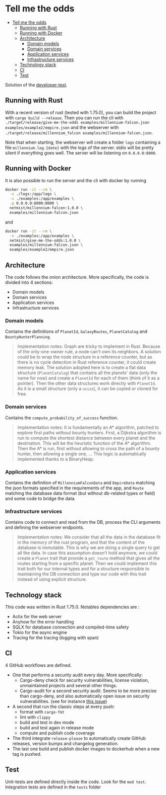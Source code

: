 # Tell me the odds

<!--toc:start-->

- [Tell me the odds](#tell-me-the-odds)
  - [Running with Rust](#running-with-rust)
  - [Running with Docker](#running-with-docker)
  - [Architecture](#architecture)
    - [Domain models](#domain-models)
    - [Domain services](#domain-services)
    - [Application services](#application-services)
    - [Infrastructure services](#infrastructure-services)
  - [Technology stack](#technology-stack)
  - [CI](#ci)
  - [Test](#test)
  <!--toc:end-->

Solution of the [developer-test](https://github.com/lioncowlionant/developer-test).

## Running with Rust

With a recent version of rust (tested with 1.75.0), you can build the project with `cargo build --release`. Then you can run the cli with `./target/release/give-me-the-odds examples/millennium-falcon.json examples/example2/empire.json` and the webserver with `./target/release/millennium_falcon examples/millennium-falcon.json`.

Note that when starting, the webserver will create a folder `logs` containing a file `millennium.log.{date}` with the logs of the server. stdio will be pretty silent if everything goes well. The server will be listening on `0.0.0.0:8000`.

## Running with Docker

It is also possible to run the server and the cli with docker by running

```sh
docker run -it --rm \
  -v ./logs:/app/logs \
  -v ./examples:/app/examples \
  -p 0.0.0.0:8000:8000 \
  netmist/millennium-falcon:1.0.0 \
  examples/millennium-falcon.json
```

and

```sh
docker run -it --rm \
  -v ./examples:/app/examples \
  netmist/give-me-the-odds:1.0.0 \
  examples/millennium-falcon.json \
  examples/example2/empire.json
```

## Architecture

The code follows the onion architecture. More specifically, the code is divided into 4 sections:

- Domain models
- Domain services
- Application services
- Infrastructure services

### Domain models

Contains the definitions of `PlanetId`, `GalaxyRoutes`, `PlanetCatalog` and `BountyHunterPlanning`.

> Implementation notes:
> Graph are tricky to implement in Rust. Because of the only-one-owner rule, a node can't own its neighbors. A solution could be to wrap the node structure in a reference counter, but as there is no cycle detection in Rust reference counter, it could create memory leak.
> The solution adopted here is to create a flat data structure (`PlanetCatalog`) that contains all the planets' data (only the name for now) and create a `PlanetId` for each of them (think of it as a pointer).
> Then the other data structures work directly with `PlanetId`. As it is a small structure (only a `usize`), it can be copied or cloned for free.

### Domain services

Contains the `compute_probability_of_success` function.

> Implementation notes:
> It is fundamentally an A\* algorithm, patched to explore first paths without bounty hunters.
> First, a Dijkstra algorithm is run to compute the shortest distance between every planet and the destination. This will be the heuristic function of the A\* algorithm.
> Then the A\* is run, first without allowing to cross the path of a bounty hunter, then allowing a single one, ...
> This logic is automatically implemented thanks to a BinaryHeap.

### Application services

Contains the definition of `MillenniumFalconData` and `EmpireData` matching the json formats specified in the requirements of the app, and `Route` matching the database data format (but without db-related types or field) and some code to bridge the data.

### Infrastructure services

Contains code to connect and read from the DB, process the CLI arguments and defining the webserver endpoints.

> Implementation notes:
> We consider that all the data in the database fit in the memory of the rust program, and that the content of the database is immutable. This is why we are doing a single query to get all the data.
> In case this assumption doesn't hold anymore, we could create a `Planet` trait that provide a `get_route` method that gives all the routes starting from a specific planet. Then we could implement this trait both for our internal types and for a structure responsible to maintaining the DB connection and type our code with this trait instead of using explicit structure.

## Technology stack

This code was written in Rust 1.75.0. Notables dependencies are :

- Actix for the web server
- Anyhow for the error handling
- SQLX for database connection and compiled-time safety
- Tokio for the async engine
- Tracing for the tracing (logging with span)

## CI

4 GitHub workflows are defined.

- One that performs a security audit every day. More specifically:
  - Cargo-deny check for security vulnerabilities, license violation, unmaintained projects and several other things.
  - Cargo-audit for a second security audit. Seems to be more precise than cargo-deny, and also automatically open issue on security vulnerabilities. (see for instance [this issue](https://github.com/Net-Mist/tell-me-the-odds/issues/1))
- A second that run the classic steps at every push:
  - format with `cargo-fmt`
  - lint with `clippy`
  - build and test in dev mode
  - build and test again in release mode
  - compute and publish code coverage
- The third integrate `release-please` to automatically create GitHub releases, version bumps and changelog generation.
- The last one build and publish docker images to dockerhub when a new tag is pushed.

## Test

Unit-tests are defined directly inside the code. Look for the `mod test`. Integration tests are defined in the `tests` folder
